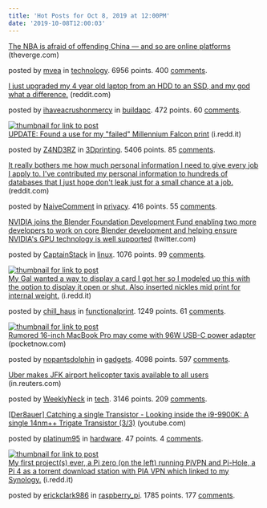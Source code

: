 ```yaml
---
title: 'Hot Posts for Oct 8, 2019 at 12:00PM'
date: '2019-10-08T12:00:03'
---
```

<article><div><a href='https://www.theverge.com/2019/10/7/20902947/nba-rockets-daryl-morey-hong-kong-protests-tweet-internet-speech-censorship-china'>The NBA is afraid of offending China — and so are online platforms</a> (theverge.com)<p>posted by <a href='https://www.reddit.com/user/mvea'>mvea</a> in <a href='https://www.reddit.com/r/technology'>technology</a>. 6956 points. 400 <a href='https://www.reddit.com/r/technology/comments/deu9h0/the_nba_is_afraid_of_offending_china_and_so_are/'>comments</a>.</p></div></article>

<article><div><a href='https://www.reddit.com/r/buildapc/comments/devpqw/i_just_upgraded_my_4_year_old_laptop_from_an_hdd/'>I just upgraded my 4 year old laptop from an HDD to an SSD, and my god what a difference.</a> (reddit.com)<p>posted by <a href='https://www.reddit.com/user/ihaveacrushonmercy'>ihaveacrushonmercy</a> in <a href='https://www.reddit.com/r/buildapc'>buildapc</a>. 472 points. 60 <a href='https://www.reddit.com/r/buildapc/comments/devpqw/i_just_upgraded_my_4_year_old_laptop_from_an_hdd/'>comments</a>.</p></div></article>

<article><a href='https://i.redd.it/9406zjn1p4r31.jpg'><img src='https://b.thumbs.redditmedia.com/CqDbb7MN_yQ7L9TvKY9Aq6VAlUWhFFssRd9VIWCRr7k.jpg' alt='thumbnail for link to post'></a><div><a href='https://i.redd.it/9406zjn1p4r31.jpg'>UPDATE: Found a use for my "failed" Millennium Falcon print</a> (i.redd.it)<p>posted by <a href='https://www.reddit.com/user/Z4ND3RZ'>Z4ND3RZ</a> in <a href='https://www.reddit.com/r/3Dprinting'>3Dprinting</a>. 5406 points. 85 <a href='https://www.reddit.com/r/3Dprinting/comments/dek4fc/update_found_a_use_for_my_failed_millennium/'>comments</a>.</p></div></article>

<article><div><a href='https://www.reddit.com/r/privacy/comments/deu9lt/it_really_bothers_me_how_much_personal/'>It really bothers me how much personal information I need to give every job I apply to. I've contributed my personal information to hundreds of databases that I just hope don't leak just for a small chance at a job.</a> (reddit.com)<p>posted by <a href='https://www.reddit.com/user/NaiveComment'>NaiveComment</a> in <a href='https://www.reddit.com/r/privacy'>privacy</a>. 416 points. 55 <a href='https://www.reddit.com/r/privacy/comments/deu9lt/it_really_bothers_me_how_much_personal/'>comments</a>.</p></div></article>

<article><div><a href='https://twitter.com/blender_org/status/1181199681797443591'>NVIDIA joins the Blender Foundation Development Fund enabling two more developers to work on core Blender development and helping ensure NVIDIA's GPU technology is well supported</a> (twitter.com)<p>posted by <a href='https://www.reddit.com/user/CaptainStack'>CaptainStack</a> in <a href='https://www.reddit.com/r/linux'>linux</a>. 1076 points. 99 <a href='https://www.reddit.com/r/linux/comments/depu5p/nvidia_joins_the_blender_foundation_development/'>comments</a>.</p></div></article>

<article><a href='https://i.redd.it/9ro3li7eb5r31.jpg'><img src='https://b.thumbs.redditmedia.com/u_IN3-wi-ERkV6X1gXXHC0dVsvtNn6HDQbEuILrVV9w.jpg' alt='thumbnail for link to post'></a><div><a href='https://i.redd.it/9ro3li7eb5r31.jpg'>My Gal wanted a way to display a card I got her so I modeled up this with the option to display it open or shut. Also inserted nickles mid print for internal weight.</a> (i.redd.it)<p>posted by <a href='https://www.reddit.com/user/chill_haus'>chill_haus</a> in <a href='https://www.reddit.com/r/functionalprint'>functionalprint</a>. 1249 points. 61 <a href='https://www.reddit.com/r/functionalprint/comments/deltz7/my_gal_wanted_a_way_to_display_a_card_i_got_her/'>comments</a>.</p></div></article>

<article><a href='https://pocketnow.com/96w-usb-c-power-adaptor-rumored-for-the-16-inch-macbook-pro'><img src='https://b.thumbs.redditmedia.com/4RhGpYFiqWg4nE6eKyMfkGdUeDi5T6EZXma56XuD_5Q.jpg' alt='thumbnail for link to post'></a><div><a href='https://pocketnow.com/96w-usb-c-power-adaptor-rumored-for-the-16-inch-macbook-pro'>Rumored 16-inch MacBook Pro may come with 96W USB-C power adapter</a> (pocketnow.com)<p>posted by <a href='https://www.reddit.com/user/nopantsdolphin'>nopantsdolphin</a> in <a href='https://www.reddit.com/r/gadgets'>gadgets</a>. 4098 points. 597 <a href='https://www.reddit.com/r/gadgets/comments/dehszz/rumored_16inch_macbook_pro_may_come_with_96w_usbc/'>comments</a>.</p></div></article>

<article><div><a href='https://in.reuters.com/article/uber-copter/uber-makes-jfk-airport-helicopter-taxis-available-to-all-users-idINKBN1WI15X'>Uber makes JFK airport helicopter taxis available to all users</a> (in.reuters.com)<p>posted by <a href='https://www.reddit.com/user/WeeklyNeck'>WeeklyNeck</a> in <a href='https://www.reddit.com/r/tech'>tech</a>. 3146 points. 209 <a href='https://www.reddit.com/r/tech/comments/dehsp6/uber_makes_jfk_airport_helicopter_taxis_available/'>comments</a>.</p></div></article>

<article><div><a href='https://www.youtube.com/watch?v=TtuUANbaEFI'>[Der8auer] Catching a single Transistor - Looking inside the i9-9900K: A single 14nm++ Trigate Transistor (3/3)</a> (youtube.com)<p>posted by <a href='https://www.reddit.com/user/platinum95'>platinum95</a> in <a href='https://www.reddit.com/r/hardware'>hardware</a>. 47 points. 4 <a href='https://www.reddit.com/r/hardware/comments/dexjxx/der8auer_catching_a_single_transistor_looking/'>comments</a>.</p></div></article>

<article><a href='https://i.redd.it/cbvxss7za4r31.jpg'><img src='https://a.thumbs.redditmedia.com/-VKk6Rsmz7NZ_IqV0cx_0TJcu-j49Ck2QKS6rcT4PX8.jpg' alt='thumbnail for link to post'></a><div><a href='https://i.redd.it/cbvxss7za4r31.jpg'>My first project(s) ever, a Pi zero (on the left) running PiVPN and Pi-Hole, a Pi 4 as a torrent download station with PIA VPN which linked to my Synology.</a> (i.redd.it)<p>posted by <a href='https://www.reddit.com/user/erickclark986'>erickclark986</a> in <a href='https://www.reddit.com/r/raspberry_pi'>raspberry_pi</a>. 1785 points. 177 <a href='https://www.reddit.com/r/raspberry_pi/comments/dej6jq/my_first_projects_ever_a_pi_zero_on_the_left/'>comments</a>.</p></div></article>


